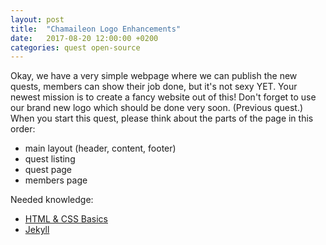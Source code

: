 ```yaml
---
layout: post
title:  "Chamaileon Logo Enhancements"
date:   2017-08-20 12:00:00 +0200
categories: quest open-source
---
```


Okay, we have a very simple webpage where we can publish the new quests, members can show their job done, but it's not sexy YET. Your newest mission is to create a fancy website out of this! Don't forget to use our brand new logo which should be done very soon. (Previous quest.) When you start this quest, please think about the parts of the page in this order:

 - main layout (header, content, footer)
 - quest listing
 - quest page
 - members page

Needed knowledge:

 - [HTML & CSS Basics][html-css]
 - [Jekyll][templating-langs]

[html-css]: /knowledge-base/#the-basics-of-html--css
[templating-langs]: /knowledge-base/#templating-languages--blogs
[js-basics]: /knowledge-base/#js-basics
[dom-basics]: /knowledge-base/#javascript--the-dom---the-basics